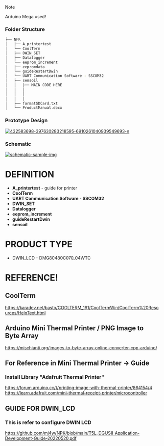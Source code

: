 > [!NOTE]  
> Arduino Mega used!

### Folder Structure
```bash
├── NPK
│   ├── A_printertest 
│   └── CoolTerm
│   ├── DWIN_SET
│   ├── Datalogger
│   └── eeprom_increment
│   ├── eepromdata
│   └── guideRestartDwin
│   └── UART Communication Software - SSCOM32
│   ├── sensoil
│   │   ├── MAIN CODE HERE
│   │   │ 
│   │   │  
│   │   │   
│   ├── formatSDCard.txt
│   └── ProductManual.docx
```
### Prototype Design
<a href="https://ibb.co/Fxbndjx"><img src="https://i.ibb.co/TvBrNFv/432583698-397630283218595-6910261040939549693-n.jpg" alt="432583698-397630283218595-6910261040939549693-n" border="0"></a>
### Schematic
<a href="https://ibb.co/fdBNsYJ"><img src="https://i.ibb.co/YBYdx7g/schematic-sample-img.png" alt="schematic-sample-img" border="0"></a>
# DEFINITION
* <strong>A_printertest</strong> - guide for printer <br/>
* <strong>CoolTerm</strong> <br/>
* <strong>UART Communication Software - SSCOM32</strong> <br/>
* <strong>DWIN_SET</strong> <br/>
* <strong>Datalogger</strong> <br/>
* <strong>eeprom_increment</strong> <br/>
* <strong>guideRestartDwin</strong> <br/>
* <strong>sensoil</strong> <br/>

# PRODUCT TYPE
* DWIN_LCD - DMG80480C070_04WTC
# REFERENCE!
## CoolTerm
https://karadev.net/basto/COOLTERM_191/CoolTermWin/CoolTerm%20Resources/HelpText.html
## Arduino Mini Thermal Printer / PNG Image to Byte Array
https://mischianti.org/images-to-byte-array-online-converter-cpp-arduino/
## For Reference in Mini Thermal Printer -> Guide
### Install Library "Adafruit Thermal Printer"
https://forum.arduino.cc/t/printing-image-with-thermal-printer/864154/4
https://learn.adafruit.com/mini-thermal-receipt-printer/microcontroller
## GUIDE FOR DWIN_LCD
### This is refer to configure DWIN LCD
https://github.com/mj4w/NPK/blob/main/T5L_DGUSII-Application-Development-Guide-20220520.pdf
